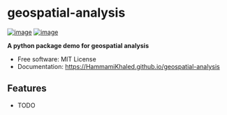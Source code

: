 # geospatial-analysis


[![image](https://img.shields.io/pypi/v/geospatial-analysis.svg)](https://pypi.python.org/pypi/geospatial-analysis)
[![image](https://img.shields.io/conda/vn/conda-forge/geospatial-analysis.svg)](https://anaconda.org/conda-forge/geospatial-analysis)


**A python package demo for geospatial analysis**


-   Free software: MIT License
-   Documentation: https://HammamiKhaled.github.io/geospatial-analysis
    

## Features

-   TODO
